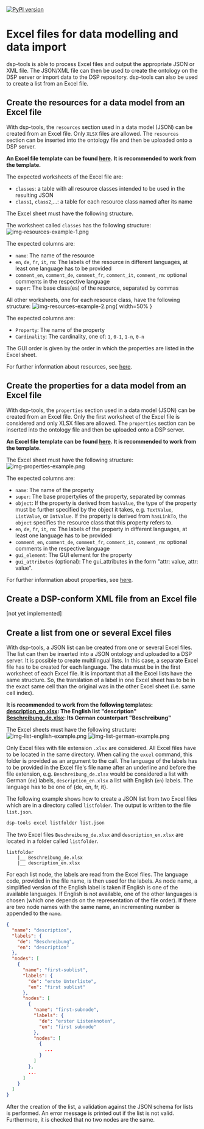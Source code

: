 [![PyPI version](https://badge.fury.io/py/dsp-tools.svg)](https://badge.fury.io/py/dsp-tools)

# Excel files for data modelling and data import

dsp-tools is able to process Excel files and output the appropriate JSON or XML file. The JSON/XML file can then be
used to create the ontology on the DSP server or import data to the DSP repository. dsp-tools can also be used to 
create a list from an Excel file.

## Create the resources for a data model from an Excel file

With dsp-tools, the `resources` section used in a data model (JSON) can be created from an Excel file. Only `XLSX` 
files are allowed. The `resources` section can be inserted into the ontology file and then be uploaded onto a DSP 
server.

**An Excel file template can be found [here](assets/templates/resources_template.xlsx). It is recommended to work from 
the template.**

The expected worksheets of the Excel file are:

- `classes`: a table with all resource classes intended to be used in the resulting JSON
- `class1`, `class2`,...: a table for each resource class named after its name

The Excel sheet must have the following structure.

The worksheet called `classes` has the following structure: 
![img-resources-example-1.png](assets/images/img-resources-example-1.png)

The expected columns are:

- `name`: The name of the resource
- `en`, `de`, `fr`, `it`, `rm`: The labels of the resource in different languages, at least one language has to be provided
- `comment_en`, `comment_de`, `comment_fr`, `comment_it`, `comment_rm`: optional comments in the respective language 
- `super`: The base class(es) of the resource, separated by commas

All other worksheets, one for each resource class, have the following structure:
![img-resources-example-2.png](assets/images/img-resources-example-2.png){ width=50% }

The expected columns are:

- `Property`: The name of the property
- `Cardinality`: The cardinality, one of: `1`, `0-1`, `1-n`, `0-n`

The GUI order is given by the order in which the properties are listed in the Excel sheet.

For further information about resources, see [here](./dsp-tools-create-ontologies.md#resources).

## Create the properties for a data model from an Excel file

With dsp-tools, the `properties` section used in a data model (JSON) can be created from an Excel file. Only the first 
worksheet of the Excel file is considered and only XLSX files are allowed. The `properties` section can be inserted 
into the ontology file and then be uploaded onto a DSP server.

**An Excel file template can be found [here](assets/templates/properties_template.xlsx). It is recommended to work 
from the template.**

The Excel sheet must have the following structure:
![img-properties-example.png](assets/images/img-properties-example.png)

The expected columns are:

- `name`: The name of the property
- `super`: The base property/ies of the property, separated by commas
- `object`: If the property is derived from `hasValue`, the type of the property must be further specified by the 
object it takes, e.g. `TextValue`, `ListValue`, or `IntValue`. If the property is derived from `hasLinkTo`, 
the `object` specifies the resource class that this property refers to.
- `en`, `de`, `fr`, `it`, `rm`: The labels of the property in different languages, at least one language has to be provided
- `comment_en`, `comment_de`, `comment_fr`, `comment_it`, `comment_rm`: optional comments in the respective language 
- `gui_element`: The GUI element for the property
- `gui_attributes` (optional): The gui_attributes in the form "attr: value, attr: value". 

For further information about properties, see [here](./dsp-tools-create-ontologies.md#properties).

## Create a DSP-conform XML file from an Excel file

[not yet implemented]





## Create a list from one or several Excel files

With dsp-tools, a JSON list can be created from one or several Excel files. The list can then be inserted into a JSON 
ontology and uploaded to a DSP server. It is possible to create multilingual lists. In this case, a separate 
Excel file has to be created for each language. The data must be in the first worksheet of each Excel file. 
It is important that all the Excel lists have the same structure. So, the translation of a label in one Excel 
sheet has to be in the exact same cell than the original was in the other Excel sheet (i.e. same cell index).

**It is recommended to work from the following templates:  
[description_en.xlsx](assets/templates/description_en.xlsx): The English list "description"  
[Beschreibung_de.xlsx](assets/templates/Beschreibung_de.xlsx): Its German counterpart "Beschreibung"**

The Excel sheets must have the following structure:
![img-list-english-example.png](assets/images/img-list-english-example.png)
![img-list-german-example.png](assets/images/img-list-german-example.png)

Only Excel files with file extension `.xlsx` are considered. All Excel files have to be located in the same directory. 
When calling the `excel` command, this folder is provided as an argument to the call. The language of the labels has 
to be provided in the Excel file's file name after an underline and before the file extension, e.g. 
`Beschreibung_de.xlsx` would be considered a list with German (`de`) labels, `description_en.xlsx` a list with 
English (`en`) labels. The language has to be one of {de, en, fr, it}.

The following example shows how to create a JSON list from two Excel files which are in a directory called `listfolder`. 
The output is written to the file `list.json`.

```bash
dsp-tools excel listfolder list.json
```

The two Excel files `Beschreibung_de.xlsx` and `description_en.xlsx` are located in a folder called `listfolder`.

```
listfolder
    |__ Beschreibung_de.xlsx
    |__ description_en.xlsx
```

For each list node, the labels are read from the Excel files. The language code, provided in the file name, is then 
used for the labels. As node name, a simplified version of the English label is taken if English is one of the 
available languages. If English is not available, one of the other languages is chosen (which one depends on the 
representation of the file order). If there are two node names with the same name, an incrementing number is appended to
the `name`.

```JSON
{
  "name": "description",
  "labels": {
    "de": "Beschreibung",
    "en": "description"
  },
  "nodes": [
    {
      "name": "first-sublist",
      "labels": {
        "de": "erste Unterliste",
        "en": "first sublist"
      },
      "nodes": [
        {
          "name": "first-subnode",
          "labels": {
            "de": "erster Listenknoten",
            "en": "first subnode"
          },
          "nodes": [
            {
              ...
            }
          ]
        },
        ...
      ]
    }
  ]
}
```

After the creation of the list, a validation against the JSON schema for lists is performed. An error message is 
printed out if the list is not valid. Furthermore, it is checked that no two nodes are the same.
